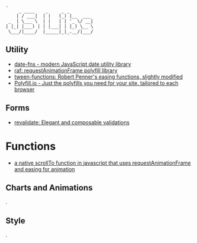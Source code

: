 ```
.
     _ ____    _     _ _         
    | / ___|  | |   (_) |__  ___
 _  | \___ \  | |   | | '_ \/ __|
| |_| |___) | | |___| | |_) \__ \
 \___/|____/  |_____|_|_.__/|___/

```

## Utility
- [date-fns - modern JavaScript date utility library](https://date-fns.org/)
- [raf: requestAnimationFrame polyfill library](https://github.com/chrisdickinson/raf)
- [tween-functions: Robert Penner's easing functions, slightly modified](https://github.com/chenglou/tween-functions)
- [Polyfill.io - Just the polyfills you need for your site, tailored to each browser](https://cdn.polyfill.io/v2/docs/)

## Forms
- [revalidate: Elegant and composable validations](https://github.com/jfairbank/revalidate)

# Functions
- [a native scrollTo function in javascript that uses requestAnimationFrame and easing for animation](https://gist.github.com/james2doyle/5694700)

## Charts and Animations
.

## Style
.